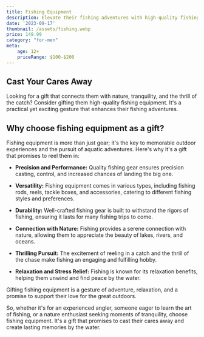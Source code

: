 ```yaml
---
title: Fishing Equipment
description: Elevate their fishing adventures with high-quality fishing gear.
date: '2023-09-17'
thumbnail: /assets/fishing.webp
price: 149.99
category: "for-men"
meta:
    age: 12+
    priceRange: $100-$200
---
```

## Cast Your Cares Away

Looking for a gift that connects them with nature, tranquility, and the thrill of the catch? Consider gifting them high-quality fishing equipment. It's a practical yet exciting gesture that enhances their fishing adventures.

## Why choose fishing equipment as a gift?

Fishing equipment is more than just gear; it's the key to memorable outdoor experiences and the pursuit of aquatic adventures. Here's why it's a gift that promises to reel them in:

- **Precision and Performance:** Quality fishing gear ensures precision casting, control, and increased chances of landing the big one.

- **Versatility:** Fishing equipment comes in various types, including fishing rods, reels, tackle boxes, and accessories, catering to different fishing styles and preferences.

- **Durability:** Well-crafted fishing gear is built to withstand the rigors of fishing, ensuring it lasts for many fishing trips to come.

- **Connection with Nature:** Fishing provides a serene connection with nature, allowing them to appreciate the beauty of lakes, rivers, and oceans.

- **Thrilling Pursuit:** The excitement of reeling in a catch and the thrill of the chase make fishing an engaging and fulfilling hobby.

- **Relaxation and Stress Relief:** Fishing is known for its relaxation benefits, helping them unwind and find peace by the water.

Gifting fishing equipment is a gesture of adventure, relaxation, and a promise to support their love for the great outdoors.

So, whether it's for an experienced angler, someone eager to learn the art of fishing, or a nature enthusiast seeking moments of tranquility, choose fishing equipment. It's a gift that promises to cast their cares away and create lasting memories by the water.

